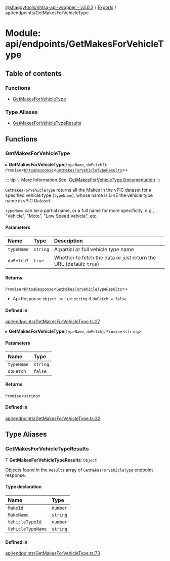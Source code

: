 [@shaggytools/nhtsa-api-wrapper - v3.0.2](../index.md) / [Exports](../modules.md) / api/endpoints/GetMakesForVehicleType

# Module: api/endpoints/GetMakesForVehicleType

## Table of contents

### Functions

- [GetMakesForVehicleType](api_endpoints_GetMakesForVehicleType.md#getmakesforvehicletype)

### Type Aliases

- [GetMakesForVehicleTypeResults](api_endpoints_GetMakesForVehicleType.md#getmakesforvehicletyperesults)

## Functions

### GetMakesForVehicleType

▸ **GetMakesForVehicleType**(`typeName`, `doFetch?`): `Promise`<[`NhtsaResponse`](api_types.md#nhtsaresponse)<[`GetMakesForVehicleTypeResults`](api_endpoints_GetMakesForVehicleType.md#getmakesforvehicletyperesults)\>\>

::: tip :bulb: More Information
See: [GetMakesForVehicleType Documentation](/api/get-makes-for-vehicle-type)
:::

`GetMakesForVehicleType` returns all the Makes in the vPIC dataset for a specified vehicle type
(`typeName`), whose name is LIKE the vehicle type name in vPIC Dataset.

`typeName` can be a partial name, or a full name for more specificity, e.g., "Vehicle", "Moto",
"Low Speed Vehicle", etc.

#### Parameters

| Name       | Type     | Description                                                        |
| :--------- | :------- | :----------------------------------------------------------------- |
| `typeName` | `string` | A partial or full vehicle type name                                |
| `doFetch?` | `true`   | Whether to fetch the data or just return the URL (default: `true`) |

#### Returns

`Promise`<[`NhtsaResponse`](api_types.md#nhtsaresponse)<[`GetMakesForVehicleTypeResults`](api_endpoints_GetMakesForVehicleType.md#getmakesforvehicletyperesults)\>\>

- Api Response
  `object` -or- url `string` if `doFetch = false`

#### Defined in

[api/endpoints/GetMakesForVehicleType.ts:27](https://github.com/ShaggyTech/nhtsa-api-wrapper/blob/main/packages/lib/src/api/endpoints/GetMakesForVehicleType.ts#L27)

▸ **GetMakesForVehicleType**(`typeName`, `doFetch`): `Promise`<`string`\>

#### Parameters

| Name       | Type     |
| :--------- | :------- |
| `typeName` | `string` |
| `doFetch`  | `false`  |

#### Returns

`Promise`<`string`\>

#### Defined in

[api/endpoints/GetMakesForVehicleType.ts:32](https://github.com/ShaggyTech/nhtsa-api-wrapper/blob/main/packages/lib/src/api/endpoints/GetMakesForVehicleType.ts#L32)

## Type Aliases

### GetMakesForVehicleTypeResults

Ƭ **GetMakesForVehicleTypeResults**: `Object`

Objects found in the `Results` array of `GetMakesForVehicleType` endpoint response.

#### Type declaration

| Name              | Type     |
| :---------------- | :------- |
| `MakeId`          | `number` |
| `MakeName`        | `string` |
| `VehicleTypeId`   | `number` |
| `VehicleTypeName` | `string` |

#### Defined in

[api/endpoints/GetMakesForVehicleType.ts:73](https://github.com/ShaggyTech/nhtsa-api-wrapper/blob/main/packages/lib/src/api/endpoints/GetMakesForVehicleType.ts#L73)
